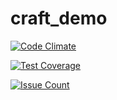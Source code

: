 # craft_demo

[![Code Climate](https://codeclimate.com/github/anuragkanungo/craft_demo/badges/gpa.svg)](https://codeclimate.com/github/anuragkanungo/craft_demo)

[![Test Coverage](https://codeclimate.com/github/anuragkanungo/craft_demo/badges/coverage.svg)](https://codeclimate.com/github/anuragkanungo/craft_demo/coverage)

[![Issue Count](https://codeclimate.com/github/anuragkanungo/craft_demo/badges/issue_count.svg)](https://codeclimate.com/github/anuragkanungo/craft_demo)
